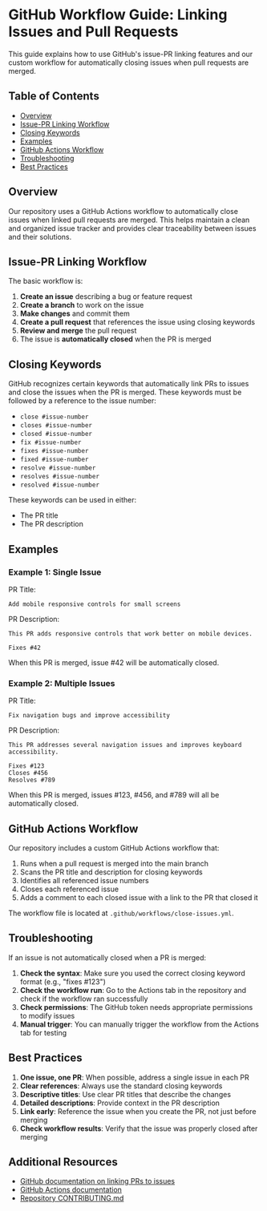 # GitHub Workflow Guide: Linking Issues and Pull Requests

This guide explains how to use GitHub's issue-PR linking features and our custom workflow for automatically closing issues when pull requests are merged.

## Table of Contents

- [Overview](#overview)
- [Issue-PR Linking Workflow](#issue-pr-linking-workflow)
- [Closing Keywords](#closing-keywords)
- [Examples](#examples)
- [GitHub Actions Workflow](#github-actions-workflow)
- [Troubleshooting](#troubleshooting)
- [Best Practices](#best-practices)

## Overview

Our repository uses a GitHub Actions workflow to automatically close issues when linked pull requests are merged. This helps maintain a clean and organized issue tracker and provides clear traceability between issues and their solutions.

## Issue-PR Linking Workflow

The basic workflow is:

1. **Create an issue** describing a bug or feature request
2. **Create a branch** to work on the issue
3. **Make changes** and commit them
4. **Create a pull request** that references the issue using closing keywords
5. **Review and merge** the pull request
6. The issue is **automatically closed** when the PR is merged

## Closing Keywords

GitHub recognizes certain keywords that automatically link PRs to issues and close the issues when the PR is merged. These keywords must be followed by a reference to the issue number:

- `close #issue-number`
- `closes #issue-number`
- `closed #issue-number`
- `fix #issue-number`
- `fixes #issue-number`
- `fixed #issue-number`
- `resolve #issue-number`
- `resolves #issue-number`
- `resolved #issue-number`

These keywords can be used in either:
- The PR title
- The PR description

## Examples

### Example 1: Single Issue

PR Title:
```
Add mobile responsive controls for small screens
```

PR Description:
```
This PR adds responsive controls that work better on mobile devices.

Fixes #42
```

When this PR is merged, issue #42 will be automatically closed.

### Example 2: Multiple Issues

PR Title:
```
Fix navigation bugs and improve accessibility
```

PR Description:
```
This PR addresses several navigation issues and improves keyboard accessibility.

Fixes #123
Closes #456
Resolves #789
```

When this PR is merged, issues #123, #456, and #789 will all be automatically closed.

## GitHub Actions Workflow

Our repository includes a custom GitHub Actions workflow that:

1. Runs when a pull request is merged into the main branch
2. Scans the PR title and description for closing keywords
3. Identifies all referenced issue numbers
4. Closes each referenced issue
5. Adds a comment to each closed issue with a link to the PR that closed it

The workflow file is located at `.github/workflows/close-issues.yml`.

## Troubleshooting

If an issue is not automatically closed when a PR is merged:

1. **Check the syntax**: Make sure you used the correct closing keyword format (e.g., "fixes #123")
2. **Check the workflow run**: Go to the Actions tab in the repository and check if the workflow ran successfully
3. **Check permissions**: The GitHub token needs appropriate permissions to modify issues
4. **Manual trigger**: You can manually trigger the workflow from the Actions tab for testing

## Best Practices

1. **One issue, one PR**: When possible, address a single issue in each PR
2. **Clear references**: Always use the standard closing keywords
3. **Descriptive titles**: Use clear PR titles that describe the changes
4. **Detailed descriptions**: Provide context in the PR description
5. **Link early**: Reference the issue when you create the PR, not just before merging
6. **Check workflow results**: Verify that the issue was properly closed after merging

## Additional Resources

- [GitHub documentation on linking PRs to issues](https://docs.github.com/en/issues/tracking-your-work-with-issues/linking-a-pull-request-to-an-issue)
- [GitHub Actions documentation](https://docs.github.com/en/actions)
- [Repository CONTRIBUTING.md](../CONTRIBUTING.md)